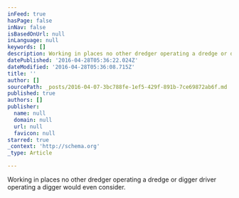 ```yaml
---
inFeed: true
hasPage: false
inNav: false
isBasedOnUrl: null
inLanguage: null
keywords: []
description: Working in places no other dredger operating a dredge or digger driver operating a digger would even consider.
datePublished: '2016-04-28T05:36:22.024Z'
dateModified: '2016-04-28T05:36:08.715Z'
title: ''
author: []
sourcePath: _posts/2016-04-07-3bc788fe-1ef5-429f-891b-7ce69872ab6f.md
published: true
authors: []
publisher:
  name: null
  domain: null
  url: null
  favicon: null
starred: true
_context: 'http://schema.org'
_type: Article

---
```

Working in places no other dredger operating a dredge or digger driver operating a digger would even consider.